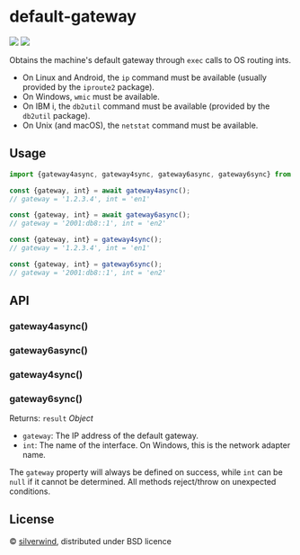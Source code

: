 # default-gateway
[![](https://img.shields.io/npm/v/default-gateway.svg?style=flat)](https://www.npmjs.org/package/default-gateway) [![](https://img.shields.io/npm/dm/default-gateway.svg)](https://www.npmjs.org/package/default-gateway)

Obtains the machine's default gateway through `exec` calls to OS routing ints.

- On Linux and Android, the `ip` command must be available (usually provided by the `iproute2` package).
- On Windows, `wmic` must be available.
- On IBM i, the `db2util` command must be available (provided by the `db2util` package).
- On Unix (and macOS), the `netstat` command must be available.

## Usage

```js
import {gateway4async, gateway4sync, gateway6async, gateway6sync} from "default-gateway";

const {gateway, int} = await gateway4async();
// gateway = '1.2.3.4', int = 'en1'

const {gateway, int} = await gateway6async();
// gateway = '2001:db8::1', int = 'en2'

const {gateway, int} = gateway4sync();
// gateway = '1.2.3.4', int = 'en1'

const {gateway, int} = gateway6sync();
// gateway = '2001:db8::1', int = 'en2'
```

## API
### gateway4async()
### gateway6async()
### gateway4sync()
### gateway6sync()

Returns: `result` *Object*
  - `gateway`: The IP address of the default gateway.
  - `int`: The name of the interface. On Windows, this is the network adapter name.

The `gateway` property will always be defined on success, while `int` can be `null` if it cannot be determined. All methods reject/throw on unexpected conditions.

## License

© [silverwind](https://github.com/silverwind), distributed under BSD licence
